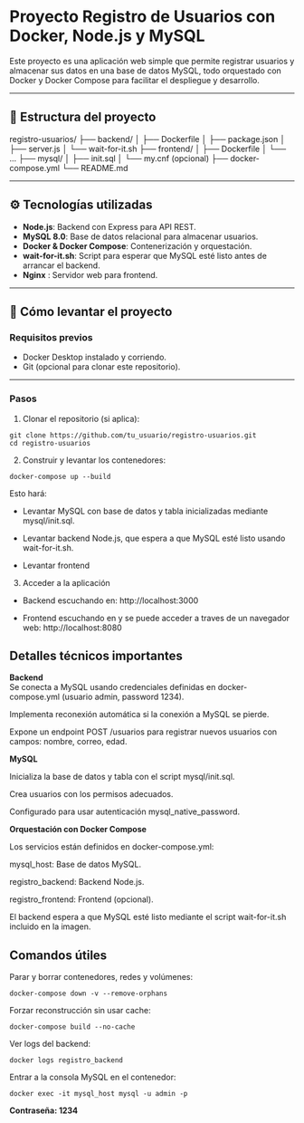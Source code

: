 # Proyecto Registro de Usuarios con Docker, Node.js y MySQL

Este proyecto es una aplicación web simple que permite registrar usuarios y almacenar sus datos en una base de datos MySQL, todo orquestado con Docker y Docker Compose para facilitar el despliegue y desarrollo.

---

## 📂 Estructura del proyecto

registro-usuarios/
├── backend/
│ ├── Dockerfile
│ ├── package.json
│ ├── server.js
│ └── wait-for-it.sh
├── frontend/
│ ├── Dockerfile
│ └── ...
├── mysql/
│ ├── init.sql
│ └── my.cnf (opcional)
├── docker-compose.yml
└── README.md

---

## ⚙️ Tecnologías utilizadas

- **Node.js**: Backend con Express para API REST.
- **MySQL 8.0**: Base de datos relacional para almacenar usuarios.
- **Docker & Docker Compose**: Contenerización y orquestación.
- **wait-for-it.sh**: Script para esperar que MySQL esté listo antes de arrancar el backend.
- **Nginx** : Servidor web para frontend.

---

## 🚀 Cómo levantar el proyecto

### Requisitos previos

- Docker Desktop instalado y corriendo.
- Git (opcional para clonar este repositorio).

---

### Pasos

1. Clonar el repositorio (si aplica):

`git clone https://github.com/tu_usuario/registro-usuarios.git`\
`cd registro-usuarios`

2. Construir y levantar los contenedores:

`docker-compose up --build`

Esto hará:

- Levantar MySQL con base de datos y tabla inicializadas mediante mysql/init.sql.

- Levantar backend Node.js, que espera a que MySQL esté listo usando wait-for-it.sh.

- Levantar frontend 

3. Acceder a la aplicación

- Backend escuchando en: http://localhost:3000

- Frontend escuchando en y se puede acceder a traves de un navegador web: http://localhost:8080

 ## Detalles técnicos importantes

 **Backend**\
Se conecta a MySQL usando credenciales definidas en docker-compose.yml (usuario admin, password 1234).

Implementa reconexión automática si la conexión a MySQL se pierde.

Expone un endpoint POST /usuarios para registrar nuevos usuarios con campos: nombre, correo, edad.

**MySQL**

Inicializa la base de datos y tabla con el script mysql/init.sql.

Crea usuarios con los permisos adecuados.

Configurado para usar autenticación mysql_native_password.

**Orquestación con Docker Compose**

Los servicios están definidos en docker-compose.yml:

mysql_host: Base de datos MySQL.

registro_backend: Backend Node.js.

registro_frontend: Frontend (opcional).

El backend espera a que MySQL esté listo mediante el script wait-for-it.sh incluido en la imagen.

## Comandos útiles
Parar y borrar contenedores, redes y volúmenes:


`docker-compose down -v --remove-orphans`

Forzar reconstrucción sin usar cache:

`docker-compose build --no-cache`

Ver logs del backend:

`docker logs registro_backend`

Entrar a la consola MySQL en el contenedor:

`docker exec -it mysql_host mysql -u admin -p`

**Contraseña: 1234**
